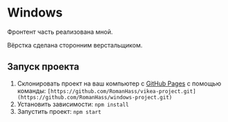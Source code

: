 # Windows

Фронтент часть реализована мной.

Вёрстка сделана сторонним верстальщиком.

## Запуск проекта

1. Склонировать проект на ваш компьютер с [GitHub Pages](https://github.com/RomanHass/windows-project.git) с помощью команды:
`[https://github.com/RomanHass/vikea-project.git](https://github.com/RomanHass/windows-project.git)`
2. Установить зависимости:
`npm install`
3. Запустить проект:
`npm start`
